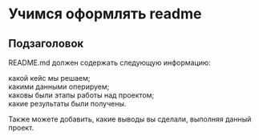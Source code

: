 # Учимся оформлять readme
## Подзаголовок

README.md должен содержать следующую информацию:

какой кейс мы решаем;  
какими данными оперируем;  
каковы были этапы работы над проектом;  
какие результаты были получены.  

Также можете добавить, какие выводы вы сделали, выполняя данный проект.